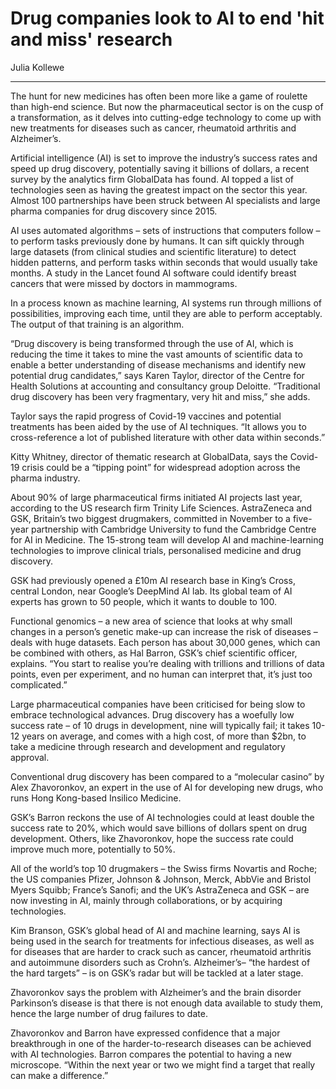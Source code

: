 # Drug companies look to AI to end 'hit and miss' research

Julia Kollewe

---

The hunt for new medicines has often been more like a game of roulette than high-end science. But now the pharmaceutical sector is on the cusp of a transformation, as it delves into cutting-edge technology to come up with new treatments for diseases such as cancer, rheumatoid arthritis and Alzheimer’s.

Artificial intelligence (AI) is set to improve the industry’s success rates and speed up drug discovery, potentially saving it billions of dollars, a recent survey by the analytics firm GlobalData has found. AI topped a list of technologies seen as having the greatest impact on the sector this year. Almost 100 partnerships have been struck between AI specialists and large pharma companies for drug discovery since 2015.

AI uses automated algorithms – sets of instructions that computers follow – to perform tasks previously done by humans. It can sift quickly through large datasets (from clinical studies and scientific literature) to detect hidden patterns, and perform tasks within seconds that would usually take months. A study in the Lancet found AI software could identify breast cancers that were missed by doctors in mammograms.

In a process known as machine learning, AI systems run through millions of possibilities, improving each time, until they are able to perform acceptably. The output of that training is an algorithm.

“Drug discovery is being transformed through the use of AI, which is reducing the time it takes to mine the vast amounts of scientific data to enable a better understanding of disease mechanisms and identify new potential drug candidates,” says Karen Taylor, director of the Centre for Health Solutions at accounting and consultancy group Deloitte. “Traditional drug discovery has been very fragmentary, very hit and miss,” she adds.

Taylor says the rapid progress of Covid-19 vaccines and potential treatments has been aided by the use of AI techniques. “It allows you to cross-reference a lot of published literature with other data within seconds.”

Kitty Whitney, director of thematic research at GlobalData, says the Covid-19 crisis could be a “tipping point” for widespread adoption across the pharma industry.

About 90% of large pharmaceutical firms initiated AI projects last year, according to the US research firm Trinity Life Sciences. AstraZeneca and GSK, Britain’s two biggest drugmakers, committed in November to a five-year partnership with Cambridge University to fund the Cambridge Centre for AI in Medicine. The 15-strong team will develop AI and machine-learning technologies to improve clinical trials, personalised medicine and drug discovery.

GSK had previously opened a £10m AI research base in King’s Cross, central London, near Google’s DeepMind AI lab. Its global team of AI experts has grown to 50 people, which it wants to double to 100.

Functional genomics – a new area of science that looks at why small changes in a person’s genetic make-up can increase the risk of diseases – deals with huge datasets. Each person has about 30,000 genes, which can be combined with others, as Hal Barron, GSK’s chief scientific officer, explains. “You start to realise you’re dealing with trillions and trillions of data points, even per experiment, and no human can interpret that, it’s just too complicated.”

Large pharmaceutical companies have been criticised for being slow to embrace technological advances. Drug discovery has a woefully low success rate – of 10 drugs in development, nine will typically fail; it takes 10-12 years on average, and comes with a high cost, of more than $2bn, to take a medicine through research and development and regulatory approval.

Conventional drug discovery has been compared to a “molecular casino” by Alex Zhavoronkov, an expert in the use of AI for developing new drugs, who runs Hong Kong-based Insilico Medicine.

GSK’s Barron reckons the use of AI technologies could at least double the success rate to 20%, which would save billions of dollars spent on drug development. Others, like Zhavoronkov, hope the success rate could improve much more, potentially to 50%.

All of the world’s top 10 drugmakers – the Swiss firms Novartis and Roche; the US companies Pfizer, Johnson & Johnson, Merck, AbbVie and Bristol Myers Squibb; France’s Sanofi; and the UK’s AstraZeneca and GSK – are now investing in AI, mainly through collaborations, or by acquiring technologies.

Kim Branson, GSK’s global head of AI and machine learning, says AI is being used in the search for treatments for infectious diseases, as well as for diseases that are harder to crack such as cancer, rheumatoid arthritis and autoimmune disorders such as Crohn’s. Alzheimer’s– “the hardest of the hard targets” – is on GSK’s radar but will be tackled at a later stage.

Zhavoronkov says the problem with Alzheimer’s and the brain disorder Parkinson’s disease is that there is not enough data available to study them, hence the large number of drug failures to date.

Zhavoronkov and Barron have expressed confidence that a major breakthrough in one of the harder-to-research diseases can be achieved with AI technologies. Barron compares the potential to having a new microscope. “Within the next year or two we might find a target that really can make a difference.”
